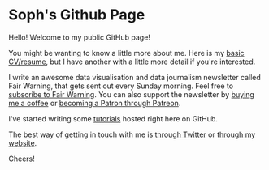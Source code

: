 # Soph's Github Page

Hello! Welcome to my public GitHub page!

You might be wanting to know a little more about me. Here is my [basic CV/resume](https://sophiewarnes.github.io/CV/warnes-cv.html "Sophie Warnes' CV"), but I have another with a little more detail if you're interested.

I write an awesome data visualisation and data journalism newsletter called Fair Warning, that gets sent out every Sunday morning. Feel free to [subscribe to Fair Warning](https://www.getrevue.co/profile/FairWarning). You can also support the newsletter by [buying me a coffee](https://ko-fi.com/A101LKE "Buy Soph a coffee") or [becoming a Patron through Patreon](https://www.patreon.com/fairwarning "Become a Fair Warning Patron").

I've started writing some [tutorials](https://sophiewarnes.github.io/Training "Soph's Training Tutorials") hosted right here on GitHub.

The best way of getting in touch with me is [through Twitter](http://www.twitter.com/SophieWarnes "@SophieWarnes on Twitter") or [through my website](http://www.sophiewarnes.com "sophiewarnes.com").

Cheers!
